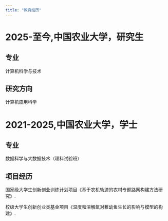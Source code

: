 ```yaml
---
title: "教育经历"
---
```


2025-至今,中国农业大学，研究生
======
专业
---
计算机科学与技术

研究方向
---
计算机应用科学

2021-2025,中国农业大学，学士
======
专业
---
数据科学与大数据技术（理科试验班）

项目经历
---
国家级大学生创新创业训练计划项目《基于农机轨迹的农村专题路网构建方法研究》.

校级大学生创新创业类基金项目《温度和溶解氧对稚幼鱼生长的影响与模型的构建》.

